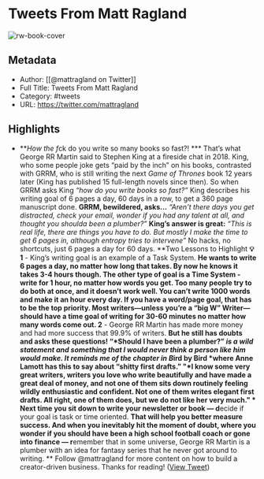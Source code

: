 # Tweets From Matt Ragland

![rw-book-cover](https://pbs.twimg.com/profile_images/1668633134802571270/59CU3lGr.jpg)

## Metadata
- Author: [[@mattragland on Twitter]]
- Full Title: Tweets From Matt Ragland
- Category: #tweets
- URL: https://twitter.com/mattragland

## Highlights
- ***How the f*ck do you write so many books so fast?! ***
  That’s what George RR Martin said to Stephen King at a fireside chat in 2018.
  King, who some people joke gets “paid by the inch” on his books, contrasted with GRRM, who is still writing the next *Game of Thrones* book 12 years later (King has published 15 full-length novels since then).
  So when GRRM asks King *“how do you write books so fast?”* King describes his writing goal of 6 pages a day, 60 days in a row, to get a 360 page manuscript done.
  **GRRM, bewildered, asks...**
  *“Aren’t there days you get distracted, check your email, wonder if you had any talent at all, and thought you shoulda been a plumber?”*
  **King’s answer is great:**
  *“This is real life, there are things you have to do. But mostly I make the time to get 6 pages in, although entropy tries to intervene”*
  No hacks, no shortcuts, just 6 pages a day for 60 days.
  **Two Lessons to Highlight **💡
  1** - King’s writing goal is an example of a Task System. **He wants to write 6 pages a day, no matter how long that takes. 
  By now he knows it takes 3-4 hours though. The other type of goal is a Time System - write for 1 hour, no matter how words you get.
  Too many people try to do both at once, and it doesn’t work well. You can’t write 1000 words and make it an hour every day. 
  If you have a word/page goal, that has to be the top priority. Most writers—unless you’re a “big W” Writer—should have a time goal of writing for 30-60 minutes no matter how many words come out.
  2** - George RR Martin has made more money and had more success that 99.9% of writers. **But he still has doubts and asks these questions! 
  “*Should I have been a plumber?” *is a wild statement and something that I would never think a person like him would make. It reminds me of the chapter in B*ird by Bird *where Anne Lamott has this to say about “shitty first drafts.”
  "*I know some very great writers, writers you love who write beautifully and have made a great deal of money, and not one of them sits down routinely feeling wildly enthusiastic and confident. Not one of them writes elegant first drafts. All right, one of them does, but we do not like her very much."
  *
  Next time you sit down to write your newsletter or book — d**ecide if your goal is task or time oriented. **That will help you better measure success.
  And when you inevitably hit the moment of doubt, where you wonder if you should have been a high school football coach or gone into finance — r**emember that in some universe, George RR Martin is a plumber with an idea for fantasy series that he never got around to writing.
  **
  Follow @mattragland for more content on how to build a creator-driven business. Thanks for reading! ([View Tweet](https://twitter.com/mattragland/status/1712146078873649186))
